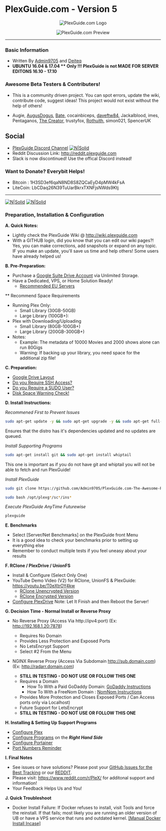 # PlexGuide.com - Version 5

<p align="center">
  <img src="https://github.com/Admin9705/PlexGuide.com-The-Awesome-Plex-Server/blob/Version-5/scripts/plexguide-logo5.PNG?raw=true" alt="PlexGuide.com Logo"/>
</p>

<p align="center">
  <img src="https://github.com/Admin9705/PlexGuide.com-The-Awesome-Plex-Server/blob/Version-5/scripts/preview02.png?raw=true" alt="PlexGuide.com Preview"/>
</p>

----------------------------------------------------------------------
### Basic Information
- Written By [Admin9705](https://github.com/Admin9705) and [Deiteq](https://github.com/Deiteq)
- **UBUNTU 16.04 & 17.04 ** Only !!! PlexGuide is not MADE FOR SERVER EDITONS 16.10 - 17.10**

### Awesome Beta Testers & Contributers!

- This is a community driven project. You can spot errors, update the wiki, contribute code, suggest ideas! This project would not exist without the help of others!

- Augie, [AugusDogus](https://github.com/AugusDogus), [Bate](https://github.com/batedk), cocainbiceps, [daveftw84](https://github.com/daveftw84), Jackalblood, imes, Pentaganos, [The Creator](https://github.com/TheCreatorzOne), trustyfox, [Rothuith](https://github.com/Rothuith), simon021, SpencerUK 

## Social
- [PlexGuide Discord Channel](https://discord.gg/mg7bVnw) [![N|Solid](https://github.com/Admin9705/PlexGuide.com-The-Awesome-Plex-Server/blob/Version-5/scripts/discord-button.PNG?raw=true)](https://discord.gg/mg7bVnw)
- Reddit Discussion Link: http://reddit.plexguide.com
- Slack is now discontinued! Use the offical Discord instead!

### Want to Donate? Everybit Helps!

- Bitcoin : 1H3SD3ef6qaN8ND8S8ZQCaEyD4pMW4kFsA
- LiteCoin: LbCDaq26N39TuUarBkrxTXNFjsNWds9Ktj

----------------------------------------------------------------------

[![N|Solid](https://camo.githubusercontent.com/348b82630f4f5be3c775c9caed3bb5765b0b3018/687474703a2f2f692e696d6775722e636f6d2f785370773438322e706e67)](https://github.com/Admin9705/PlexGuide.com-The-Awesome-Plex-Server/issues) [![N|Solid](https://camo.githubusercontent.com/653f9f8e115242dddb8f6282d17c8ef550844294/687474703a2f2f692e696d6775722e636f6d2f6d464f304f75582e706e67)](http://feathub.com/Admin9705/PlexGuide.com-The-Awesome-Plex-Server)

### Preparation, Installation & Configuration

**A. Quick Notes:**
- Lightly check the PlexGuide Wiki @ http://wiki.plexguide.com
- With a GITHUB login, did you know that you can edit our wiki pages?! Yes, you can make corrections, add snapshots or expand on any topic. IF you make an update, you'll save us time and help others! Some users have already helped us!

**B. Pre-Preparation:**
- Purchase a [Google Suite Drive Account](https://gsuite.google.com) via Unlimited Storage.
- Have a Dedicated, VPS, or Home Solution Ready!
  - [Recommended EU Servers](https://github.com/Admin9705/PlexGuide.com-The-Awesome-Plex-Server/wiki/EU-Servers)
  
** Recommend Space Requirements
- Running Plex Only:
  - Small Library (30GB-50GB)
  - Large Library (100GB+):
- Plex with Downloading/Uploading
  - Small Library (80GB-100GB+)
  - Large Library (200GB-300GB+)
- Notes:
  - Example:  The metadata of 10000 Movies and 2000 shows alone can run 80Gigs
  - Warning:  If backing up your library, you need space for the additional zip file!

**C. Preparation:**
 - [Google Drive Layout](https://github.com/Admin9705/PlexGuide.com-The-Awesome-Plex-Server/wiki/Google-Drive-Layout)
 - [Do you Require SSH Access?](https://github.com/Admin9705/PlexGuide.com-The-Awesome-Plex-Server/wiki/Access-via-SSH)
 - [Do you Require a SUDO User?](https://github.com/Admin9705/PlexGuide.com-The-Awesome-Plex-Server/wiki/Creating-a-SUDO-User)
 - [Disk Space Warning Check!](https://github.com/Admin9705/PlexGuide.com-The-Awesome-Plex-Server/wiki/Disk-Check-Warning!)

**D. Install Instructions:**

*Recommened First to Prevent Issues*
```sh
sudo apt-get update -y && sudo apt-get upgrade -y && sudo apt-get full-upgrade -y
```
Ensures that the distro has it's dependencies updated and no updates are queued.

*Install Supporting Programs*
```sh
sudo apt-get install git && sudo apt-get install whiptail
```
This one is important as if you do not have git and whiptail you will not be able to fetch and run PlexGuide!

*Install PlexGuide*
```sh
sudo git clone https://github.com/Admin9705/PlexGuide.com-The-Awesome-Plex-Server.git /opt/plexguide
```
```sh
sudo bash /opt/plexg*/sc*/ins*
```

*Execute PlexGuide AnyTime Futurewise*
```sh
plexguide
```

**E. Benchmarks**
- Select [Server/Net Benchmarks] on the PlexGuide front Menu
- It is a good idea to check your benchmarks prior to setting up everything else
- Remember to conduct multiple tests if you feel uneasy about your results

**F. RClone / PlexDrive / UnionFS**
 - Install & Configure (Select Only One)
 - YouTube Demo Video (V2) for RClone, UnionFS & PlexGuide: https://youtu.be/T0eXtrOY4kw
   - [RClone Unencrypted Version](http://unrclone.plexguide.com)  
   - [RClone Encrypted Version](http://enrclone.plexguide.com)   
 - [Configure PlexDrive](http://plexdrive.plexguide.com) Note: Let It Finish and then Reboot the Server!

**G. Decision Time - Normal Install or Reverse Proxy**
- No Reverse Proxy (Access Via http://ipv4:port) (Ex: http://192.168.1.20:7878)
  - Requires No Domain
  - Provides Less Protection and Exposed Ports
  - No LetsEncrypt Support
  - Select #2 From the Menu

- NGINX Reverse Proxy (Access Via Subdomain http://sub.domain.com) (Ex: http://radarr.domain.com)
  - **STILL IN TESTING - DO NOT USE OR FOLLOW THIS ONE**
  - Requires a Domain
    - How To With a Paid GoDaddy Domain: [GoDaddy Instructions](https://github.com/Admin9705/PlexGuide.com-The-Awesome-Plex-Server/wiki/Godaddy-Domain-to-IPv4-Instructions)
    - How To With a FreeNom Domain     : [NomNom Instructions](https://github.com/Admin9705/PlexGuide.com-The-Awesome-Plex-Server/wiki/FreeNom-Domain-to-IPv4-Instructions)
  - Provides More Protection and Closes Exposed Ports / Can Access ports only via Localhost)
  - Future Support for LetsEncrypt
  - **STILL IN TESTING - DO NOT USE OR FOLLOW THIS ONE**

**H. Installing & Setting Up Support Programs**

 - [Configure Plex](https://github.com/Admin9705/PlexGuide.com-The-Awesome-Plex-Server/wiki/Plex-Guide)
 - [Configure Programs](http://wiki.plexguide.com) on the ***Right Hand Side***
 - [Configure Portainer](https://github.com/Admin9705/PlexGuide.com-The-Awesome-Plex-Server/wiki/Portainer)
 - [Port Numbers Reminder](https://github.com/Admin9705/PlexGuide.com-The-Awesome-Plex-Server/wiki/Port-Assignments)

**I. Final Notes**
- See issues or have solutions? Please post your [GitHub Issues for the Best Tracking](https://github.com/Admin9705/PlexGuide.com-The-Awesome-Plex-Server/issues) or our [REDDIT](http://reddit.plexguide.com).
- Please visit: https://www.reddit.com/r/PleX/ for additonal support and information!
- Your Feedback Helps Us and You!

**J. Quick Troubleshoot**
- Docker Install Failure: If Docker refuses to install, visit Tools and force the reinstall. If that fails; most likely you are running an older version of UB or have a VPS service that runs and outdated kernel. [[Manual Docker Install Incase]](https://docs.docker.com/engine/installation/linux/docker-ce/ubuntu/#install-using-the-repository)
